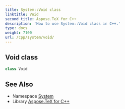```yaml
---
title: System::Void class
linktitle: Void
second_title: Aspose.TeX for C++
description: 'How to use System::Void class in C++.'
type: docs
weight: 7100
url: /cpp/system/void/
---
```

## Void class




```cpp
class Void
```

## See Also

* Namespace [System](../)
* Library [Aspose.TeX for C++](../../)

